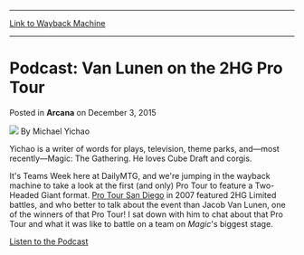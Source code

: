 
---
[Link to Wayback Machine](https://web.archive.org/web/20220701001111/https://magic.wizards.com/en/articles/archive/arcana/podcast-van-lunen-2hg-pro-tour-2015-12-03)

[_metadata_:author]:- "Michael Yichao"
[_metadata_:description]:- "The one and only Two-Headed Giant Pro Tour was won by Jacob Van Lunen and Chris Lachman. Yichao sits down with Jake for Teams Week to talk about their historic win."
[_metadata_:generator]:- "Drupal 7 (http://drupal.org)"
[_metadata_:node]:- "937251"
[_metadata_:publish_date]:- "2015-12-03"
[_metadata_:source]:- "div-main-content"
[_metadata_:title]:- "Podcast: Van Lunen on the 2HG Pro Tour"
[_metadata_:wayback_capture_timestamp]:- "2022-07-01 00:11:11"
[_metadata_:wayback_raw_url]:- "https://web.archive.org/web/20220701001111id_/https://magic.wizards.com/en/articles/archive/arcana/podcast-van-lunen-2hg-pro-tour-2015-12-03"
[_metadata_:wayback_url]:- "https://magic.wizards.com/en/articles/archive/arcana/podcast-van-lunen-2hg-pro-tour-2015-12-03"
---


Podcast: Van Lunen on the 2HG Pro Tour
======================================



 Posted in **Arcana**
 on December 3, 2015 






![](https://media.magic.wizards.com/styles/auth_small/public/images/person/Bio_Yichao.jpg)
By Michael Yichao




 Yichao is a writer of words for plays, television, theme parks, and—most recently—Magic: The Gathering. He loves Cube Draft and corgis. 






It's Teams Week here at DailyMTG, and we're jumping in the wayback machine to take a look at the first (and only) Pro Tour to feature a Two-Headed Giant format. [Pro Tour San Diego](http://magic.wizards.com/en/events/coverage/sliver-kids-stun-san-diego) in 2007 featured 2HG Limited battles, and who better to talk about the event than Jacob Van Lunen, one of the winners of that Pro Tour! I sat down with him to chat about that Pro Tour and what it was like to battle on a team on *Magic*'s biggest stage.


[Listen to the Podcast](http://media.wizards.com/2015/podcasts/magic/JVLInterview2.mp3)







